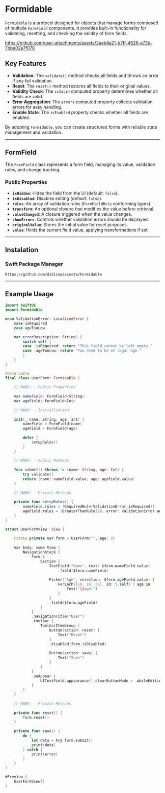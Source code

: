 # Formidable

`Formidable` is a protocol designed for objects that manage forms composed of multiple `FormField` components. It provides built-in functionality for validating, resetting, and checking the validity of form fields.

https://github.com/user-attachments/assets/2aab4a21-b7ff-4526-a73b-7bba02a7f070

## Key Features
- **Validation**: The `validate()` method checks all fields and throws an error if any fail validation.
- **Reset**: The `reset()` method restores all fields to their original values.
- **Validity Check**: The `isValid` computed property determines whether all fields are valid.
- **Error Aggregation**: The `errors` computed property collects validation errors for easy handling.
- **Enable State**: The `isEnabled` property checks whether all fields are enabled.

By adopting `Formidable`, you can create structured forms with reliable state management and validation.

---

## FormField

The `FormField` class represents a form field, managing its value, validation rules, and change tracking.

### Public Properties
- **`isHidden`**: Hides the field from the UI (default: `false`).
- **`isDisabled`**: Disables editing (default: `false`).
- **`rules`**: An array of validation rules (`FormFieldRule` conforming types).
- **`transform`**: An optional closure that modifies the value before retrieval.
- **`valueChanged`**: A closure triggered when the value changes.
- **`showErrors`**: Controls whether validation errors should be displayed.
- **`originalValue`**: Stores the initial value for reset purposes.
- **`value`**: Holds the current field value, applying transformations if set.

---

## Instalation

### Swift Package Manager

```
https://github.com/didisouzacosta/Formidable
```

---

## Example Usage

```swift
import SwiftUI
import Formidable

enum ValidationError: LocalizedError {
    case isRequired
    case ageTooLow

    var errorDescription: String? {
        switch self {
        case .isRequired: return "This field cannot be left empty."
        case .ageTooLow: return "You need to be of legal age."
        }
    }
}

@Observable
final class UserForm: Formidable {
    
    // MARK: - Public Properties
    
    var nameField: FormField<String>
    var ageField: FormField<Int>
    
    // MARK: - Initialization
    
    init(_ name: String, age: Int) {
        nameField = FormField(name)
        ageField = FormField(age)
        
        defer {
            setupRules()
        }
    }
    
    // MARK: - Public Methods
    
    func submit() throws -> (name: String, age: Int) {
        try validate()
        return (name: nameField.value, age: ageField.value)
    }
    
    // MARK: - Private Methods
    
    private func setupRules() {
        nameField.rules = [RequiredRule(ValidationError.isRequired)]
        ageField.rules = [GreaterThanRule(18, error: ValidationError.ageTooLow)]
    }
}

struct UserFormView: View {
    
    @State private var form = UserForm("", age: 0)
    
    var body: some View {
        NavigationStack {
            Form {
                Section {
                    TextField("Name", text: $form.nameField.value)
                        .field($form.nameField)
                    
                    Picker("Age", selection: $form.ageField.value) {
                        ForEach([10, 18, 36], id: \.self) { age in
                            Text("\(age)")
                        }
                    }
                    .field($form.ageField)
                }
            }
            .navigationTitle("User")
            .toolbar {
                ToolbarItemGroup {
                    Button(action: reset) {
                        Text("Reset")
                    }
                    .disabled(form.isDisabled)
                    
                    Button(action: save) {
                        Text("Save")
                    }
                }
            }
            .onAppear {
                UITextField.appearance().clearButtonMode = .whileEditing
            }
        }
    }
    
    // MARK: - Private Methods
    
    private func reset() {
        form.reset()
    }
    
    private func save() {
        do {
            let data = try form.submit()
            print(data)
        } catch {
            print(error)
        }
    }
}

#Preview {
    UserFormView()
}
```